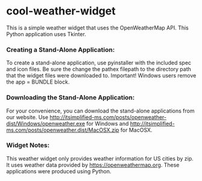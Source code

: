 # cool-weather-widget
This is a simple weather widget that uses the OpenWeatherMap API. This Python application uses Tkinter.  

### Creating a Stand-Alone Application:
To create a stand-alone application, use pyinstaller with the included spec and icon files.  Be sure the change the pathex filepath to the directory path that the widget files were downloaded to.  Important! Windows users remove the app = BUNDLE block.

### Downloading the Stand-Alone Application:
For your convenience, you can download the stand-alone applications from our website.  Use http://itsimplified-ms.com/posts/openweather-dist/Windows/openweather.exe for Windows and http://itsimplified-ms.com/posts/openweather.dist/MacOSX.zip for MacOSX.

### Widget Notes:
This weather widget only provides weather information for US cities by zip.  It uses weather data provided by https://openweathermap.org. These applications were produced using Python.
